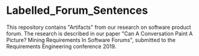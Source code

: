 # Labelled_Forum_Sentences
This repository contains  "Artifacts" from our research on software product forum. The research is described in our paper "Can A Conversation Paint A Picture? Mining Requirements In Software Forums", submitted to the Requirements Engineering conference 2019.
